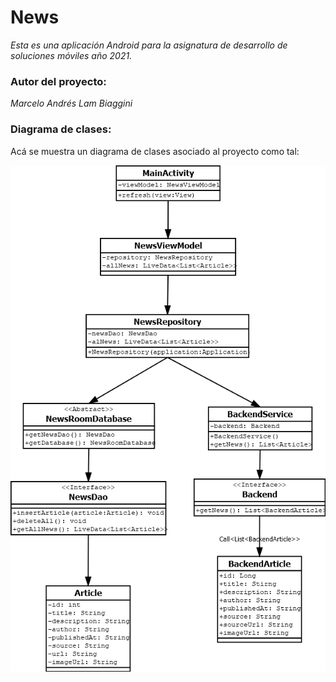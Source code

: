 # News

_Esta es una aplicación Android para la asignatura de desarrollo de soluciones móviles año 2021._

### Autor del proyecto:

_Marcelo Andrés Lam Biaggini_

### Diagrama de clases:

Acá se muestra un diagrama de clases asociado al proyecto como tal:

![Diagrama de clases](/DiagramaNewsAndroid.png)
